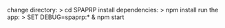 change directory:
    > cd SPAPRP
install dependencies:
    > npm install
run the app:
    > SET DEBUG=spaprp:* & npm start
